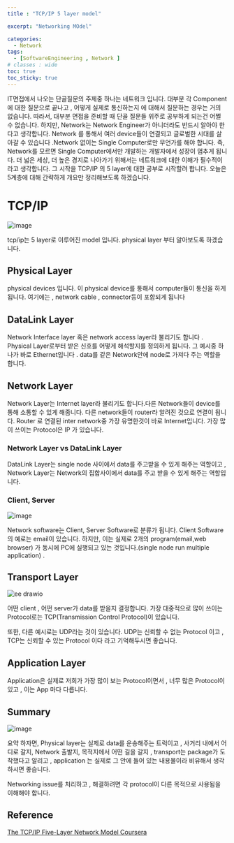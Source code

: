 ```yaml
---
title : "TCP/IP 5 layer model"

excerpt: "Networking MOdel"

categories:
  - Network
tags:
  - [SoftwareEngineering , Network ]
# classes : wide
toc: true
toc_sticky: true
---
```

IT면접에서 나오는 단골질문의 주제중 하나는 네트워크 입니다. 대부분 각 Component 에 대한 질문으로 끝나고 , 어떻게 실제로 통신하는지 에 대해서 질문하는 경우는 거의 없습니다. 따라서, 대부분 면접을 준비할 때 단골 질문들 위주로 공부하게 되는건 어쩔 수 없습니다. 하지만, Network는 Network Engineer가 아니더라도 반드시 알아야 한다고 생각합니다. Network 를 통해서 여러 device들이 연결되고 글로벌한 시대를  살아갈 수 있습니다 .Network 없이는 Single Computer로만 무언가를 해야 합니다. 즉, Network를 모르면 Single Computer에서만 개발하는 개발자에서 성장이 멈추게 됩니다. 더 넓은 세상, 더 높은 경지로 나아가기 위해서는 네트워크에 대한 이해가 필수적이라고 생각합니다. 그 시작을 TCP/IP 의 5 layer에 대한 공부로 시작할려 합니다. 오늘은 5계층에 대해 간략하게 개요만 정리해보도록 하겠습니다.

# TCP/IP

![image](https://user-images.githubusercontent.com/50165842/151263810-3d8975d7-ffee-42da-82cb-687e3fe391ee.png)

tcp/ip는 5 layer로 이루어진 model 입니다. physical layer 부터 알아보도록 하겠습니다. 

## Physical Layer

physical devices 입니다. 이 physical device를 통해서 computer들이 통신을 하게 됩니다. 여기에는 , network cable , connector등이 포함되게 됩니다 

## DataLink Layer

Network Interface layer 혹은 network access layer라 불리기도 합니다 . Physical Layer로부터 받은 신호를 어떻게 해석할지를 정의하게 됩니다.  그 예시중 하나가 바로 Ethernet입니다 . data를 같은 Network안에 node로 가져다 주는 역할을 합니다.

## Network Layer

Network Layer는 Internet layer라 불리기도 합니다.다른 Network들이 device를 통해 소통할 수 있게 해줍니다. 다른 network들이 router라 알려진 것으로 연결이 됩니다. Router 로 연결된 inter network중 가장 유명한것이 바로 Internet입니다. 가장 많이 쓰이는 Protocol은 IP 가 있습니다.

### Network Layer vs DataLink Layer

DataLink Layer는 single node 사이에서 data를 주고받을 수 있게 해주는 역할이고 , Network Layer는 Network의 집합사이에서 data를 주고 받을 수 있게 해주는 역할입니다.

### Client, Server

![image](https://user-images.githubusercontent.com/50165842/151264698-f57663b7-d5c2-4ac7-99e7-1abb4a18e626.png)

Network software는  Client, Server Software로 분류가 됩니다. Client Software의 예로는 email이 있습니다. 하지만, 이는 실제로 2개의 program(email,web browser) 가 동시에 PC에 실행되고 있는 것입니다.(single node run multiple application) . 

## Transport Layer

![ee drawio](https://user-images.githubusercontent.com/50165842/151265533-a45ade52-3b7f-4310-ada1-17319817db1d.png)

어떤 client , 어떤 server가 data를 받을지 결정합니다. 가장 대중적으로 많이 쓰이는 Protocol로는 TCP(Transmission Control Protocol)이 있습니다.

또한, 다른 예시로는 UDP라는 것이 있습니다. UDP는 신뢰할 수 없는 Protocol 이고 , TCP는 신뢰할 수 있는 Protocol 이다 라고 기억해두시면 좋습니다.



## Application Layer 

Application은 실제로 저희가 가장 많이 보는 Protocol이면서 , 너무 많은 Protocol이 있고 , 이는 App 마다 다릅니다. 



## Summary

![image](https://user-images.githubusercontent.com/50165842/151265796-f5e78ca9-b99a-4e71-8989-0aba94378a3c.png)

요약 하자면, Physical layer는 실제로 data를 운송해주는 트럭이고 , 사거리 내에서 어디로 갈지, Network 출발지, 목적지에서 어떤 길을 갈지 , transport는 package가 도착했다고 알리고 , application 는 실제로 그 안에 들어 있는 내용물이라 비유해서 생각하시면 좋습니다. 

Networking issue를 처리하고 , 해결하려면 각 protocol이 다른 목적으로 사용됨을 이해해야 합니다. 





## Reference

[The TCP/IP Five-Layer Network Model Coursera](https://www.coursera.org/learn/computer-networking/lecture/BTLgy/the-tcp-ip-five-layer-network-model)

